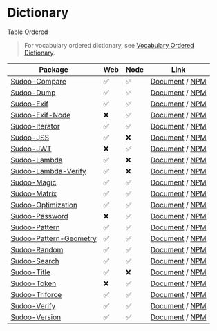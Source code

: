 # Dictionary

Table Ordered

> For vocabulary ordered dictionary, see [Vocabulary Ordered Dictionary](./vocabulary).

| Package                                                                  | Web | Node | Link                                                                                             |
| ------------------------------------------------------------------------ | --- | ---- | ------------------------------------------------------------------------------------------------ |
| [Sudoo-Compare](//github.com/SudoDotDog/Sudoo-Compare)                   | ✅   | ✅    | [Document](//compare.sudo.dog) / [NPM](//www.npmjs.com/package/@sudoo/compare)                   |
| [Sudoo-Dump](//github.com/SudoDotDog/Sudoo-Dump)                         | ✅   | ✅    | [Document](//dump.sudo.dog) / [NPM](//www.npmjs.com/package/@sudoo/dump)                         |
| [Sudoo-Exif](//github.com/SudoDotDog/Sudoo-Exif)                         | ✅   | ✅    | [Document](//exif.sudo.dog) / [NPM](//www.npmjs.com/package/@sudoo/exif)                         |
| [Sudoo-Exif-Node](//github.com/SudoDotDog/Sudoo-Exif-Node)               | ❌   | ✅    | [Document](//exif-node.sudo.dog) / [NPM](//www.npmjs.com/package/@sudoo/exif-node)               |
| [Sudoo-Iterator](//github.com/SudoDotDog/Sudoo-Iterator)                 | ✅   | ✅    | [Document](//iterator.sudo.dog) / [NPM](//www.npmjs.com/package/@sudoo/iterator)                 |
| [Sudoo-JSS](//github.com/SudoDotDog/Sudoo-JSS)                           | ✅   | ❌    | [Document](//jss.sudo.dog) / [NPM](//www.npmjs.com/package/@sudoo/jss)                           |
| [Sudoo-JWT](//github.com/SudoDotDog/Sudoo-JWT)                           | ❌   | ✅    | [Document](//jwt.sudo.dog) / [NPM](//www.npmjs.com/package/@sudoo/jwt)                           |
| [Sudoo-Lambda](//github.com/SudoDotDog/Sudoo-Lambda)                     | ✅   | ❌    | [Document](//lambda.sudo.dog) / [NPM](//www.npmjs.com/package/@sudoo/lambda)                     |
| [Sudoo-Lambda-Verify](//github.com/SudoDotDog/Sudoo-Lambda-Verify)       | ✅   | ❌    | [Document](//lambda-verify.sudo.dog) / [NPM](//www.npmjs.com/package/@sudoo/lambda-verify)       |
| [Sudoo-Magic](//github.com/SudoDotDog/Sudoo-Magic)                       | ✅   | ✅    | [Document](//magic.sudo.dog) / [NPM](//www.npmjs.com/package/@sudoo/magic)                       |
| [Sudoo-Matrix](//github.com/SudoDotDog/Sudoo-Matrix)                     | ✅   | ✅    | [Document](//matrix.sudo.dog) / [NPM](//www.npmjs.com/package/@sudoo/matrix)                     |
| [Sudoo-Optimization](//github.com/SudoDotDog/Sudoo-Optimization)         | ✅   | ✅    | [Document](//optimization.sudo.dog) / [NPM](//www.npmjs.com/package/@sudoo/optimization)         |
| [Sudoo-Password](//github.com/SudoDotDog/Sudoo-Password)                 | ❌   | ✅    | [Document](//password.sudo.dog) / [NPM](//www.npmjs.com/package/@sudoo/password)                 |
| [Sudoo-Pattern](//github.com/SudoDotDog/Sudoo-Pattern)                   | ✅   | ✅    | [Document](//pattern.sudo.dog) / [NPM](//www.npmjs.com/package/@sudoo/pattern)                   |
| [Sudoo-Pattern-Geometry](//github.com/SudoDotDog/Sudoo-Pattern-Geometry) | ✅   | ✅    | [Document](//pattern-geometry.sudo.dog) / [NPM](//www.npmjs.com/package/@sudoo/pattern-geometry) |
| [Sudoo-Random](//github.com/SudoDotDog/Sudoo-Random)                     | ✅   | ✅    | [Document](//random.sudo.dog) / [NPM](//www.npmjs.com/package/@sudoo/random)                     |
| [Sudoo-Search](//github.com/SudoDotDog/Sudoo-Search)                     | ✅   | ✅    | [Document](//search.sudo.dog) / [NPM](//www.npmjs.com/package/@sudoo/search)                     |
| [Sudoo-Title](//github.com/SudoDotDog/Sudoo-Title)                       | ✅   | ❌    | [Document](//title.sudo.dog) / [NPM](//www.npmjs.com/package/@sudoo/title)                       |
| [Sudoo-Token](//github.com/SudoDotDog/Sudoo-Token)                       | ❌   | ✅    | [Document](//token.sudo.dog) / [NPM](//www.npmjs.com/package/@sudoo/token)                       |
| [Sudoo-Triforce](//github.com/SudoDotDog/Sudoo-Triforce)                 | ✅   | ✅    | [Document](//triforce.sudo.dog) / [NPM](//www.npmjs.com/package/@sudoo/triforce)                 |
| [Sudoo-Verify](//github.com/SudoDotDog/Sudoo-Verify)                     | ✅   | ✅    | [Document](//verify.sudo.dog) / [NPM](//www.npmjs.com/package/@sudoo/verify)                     |
| [Sudoo-Version](//github.com/SudoDotDog/Sudoo-Version)                   | ✅   | ✅    | [Document](//version.sudo.dog) / [NPM](//www.npmjs.com/package/@sudoo/version)                   |
